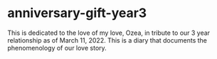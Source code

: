 # anniversary-gift-year3
 This is dedicated to the love of my love, Ozea, in tribute to our 3 year relationship as of March 11, 2022. This is a diary that documents the phenomenology of our love story.
